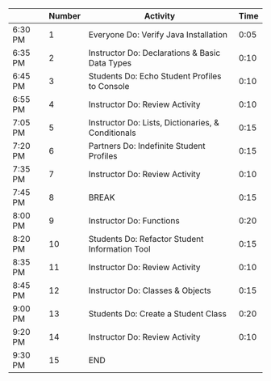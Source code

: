 |          | Number | Activity                                           | Time |
| -------- | ------ | -------------------------------------------------- | ---- |
| 6:30 PM | 1      | Everyone Do: Verify Java Installation              | 0:05 |
| 6:35 PM | 2      | Instructor Do: Declarations & Basic Data Types     | 0:10 |
| 6:45 PM | 3      | Students Do: Echo Student Profiles to Console      | 0:10 |
| 6:55 PM | 4      | Instructor Do: Review Activity                     | 0:10 |
| 7:05 PM | 5      | Instructor Do: Lists, Dictionaries, & Conditionals | 0:15 |
| 7:20 PM | 6      | Partners Do: Indefinite Student Profiles           | 0:15 |
| 7:35 PM | 7      | Instructor Do: Review Activity                     | 0:10 |
| 7:45 PM | 8      | BREAK                                              | 0:15 |
| 8:00 PM | 9      | Instructor Do: Functions                           | 0:20 |
| 8:20 PM | 10     | Students Do: Refactor Student Information Tool     | 0:15 |
| 8:35 PM | 11     | Instructor Do: Review Activity                     | 0:10 |
| 8:45 PM  | 12     | Instructor Do: Classes & Objects                   | 0:15 |
| 9:00 PM  | 13     | Students Do: Create a Student Class                | 0:20 |
| 9:20 PM  | 14     | Instructor Do: Review Activity                     | 0:10 |
| 9:30 PM  | 15     | END                                                |      |
